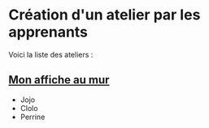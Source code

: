 # Création d'un atelier par les apprenants

Voici la liste des ateliers :

## <a href="">Mon affiche au mur</a>
- Jojo
- Clolo
- Perrine

